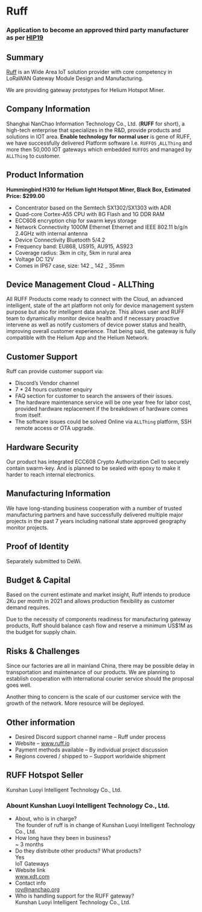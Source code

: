 # Ruff

### Application to become an approved third party manufacturer as per [HIP19](https://github.com/helium/HIP/blob/master/0019-third-party-manufacturers.md)

## Summary

[Ruff](www.ruff.io) is an Wide Area IoT solution provider with core competency in LoRaWAN Gateway Module Design and Manufacturing.

We are providing gateway prototypes for Helium Hotspot Miner.

## Company Information

Shanghai NanChao Information Technology Co., Ltd. (**RUFF** for short), a high-tech enterprise that specializes in the R&D, provide products and solutions in IOT area.
**Enable technology for normal user** is gene of RUFF, we have successfully delivered Platform software I.e. `RUFFOS` ,`ALLThing` and more then 50,000 IOT gateways which embedded `RUFFOS` and managed by `ALLThing` to customer.

## Product Information

**Hummingbird H310 for Helium light Hotspot Miner, Black Box, Estimated Price: $299.00**

-   Concentrator based on the Semtech SX1302/SX1303 with ADR
-   Quad-core Cortex-A55 CPU with 8G Flash and 1G DDR RAM
-   ECC608 encryption chip for swarm keys storage
-   Network Connectivity 1000M Ethernet Ethernet and IEEE 802.11 b/g/n 2.4GHz with internal antenna 
-   Device Connectivity Bluetooth 5/4.2
-   Frequency band: EU868, US915, AU915, AS923 
-   Coverage radius: 3km in city, 5km in rural area
-   Voltage DC 12V
-   Comes in IP67 case, size: 142 _ 142 _ 35mm

## Device Management Cloud - ALLThing

All RUFF Products come ready to connect with the Cloud, an advanced intelligent, state of the art platform not only for device management system purpose but also for intelligent data analyze.
This allows user and RUFF team to dynamically monitor device health and if necessary proactive intervene as well as notify customers of device power status and health,
improving overall customer experience. That being said, the gateway is fully compatible with the Helium App and the Helium Network.

## Customer Support

Ruff can provide customer support via:

-   Discord’s Vendor channel
-   7 \* 24 hours customer enquiry
-   FAQ section for customer to search the answers of their issues.
-   The hardware maintenance service will be one year free for labor cost, provided hardware replacement if the breakdown of hardware comes from itself.
-   The software issues could be solved Online via `ALLThing` platform, SSH remote access or OTA upgrade.

## Hardware Security

Our product has integrated ECC608 Crypto Authorization Cell to securely contain swarm-key. And is planned to be sealed with epoxy to make it harder to reach internal electronics.

## Manufacturing Information

We have long-standing business cooperation with a number of trusted manufacturing partners and have successfully delivered multiple major projects in the past 7 years including national state approved geography monitor projects.

## Proof of Identity

Separately submitted to DeWi.

## Budget & Capital

Based on the current estimate and market insight, Ruff intends to produce 2Ku per month in 2021 and allows production flexibility as customer demand requires.

Due to the necessity of components readiness for manufacturing gateway products, Ruff should balance cash flow and reserve a minimum US$1M as the budget for supply chain.

## Risks & Challenges

Since our factories are all in mainland China, there may be possible delay in transportation and maintenance of our products. We are planning to establish cooperation with international courier service should the proposal goes well.

Another thing to concern is the scale of our customer service with the growth of the network. More resource will be deployed.

## Other information

-   Desired Discord support channel name – Ruff under process
-   Website – www.ruff.io
-   Payment methods available – By individual project discussion
-   Regions covered / shipped to – Support worldwide shipment

## RUFF Hotspot Seller

Kunshan Luoyi  Intelligent Technology Co., Ltd.

### Abount Kunshan Luoyi  Intelligent Technology Co., Ltd.
- About, who is in charge?  
  The founder of ruff is in change of Kunshan Luoyi  Intelligent Technology Co., Ltd.
- How long have they been in business?  
 ~ 3 months
- Do they distribute other products? What products?  
  Yes  
  IoT Gateways
- Website link  
  www.xdt.com 
- Contact info   
  roy@nanchao.org
- Who is handling support for the RUFF gateway?  
  Kunshan Luoyi  Intelligent Technology Co., Ltd.

